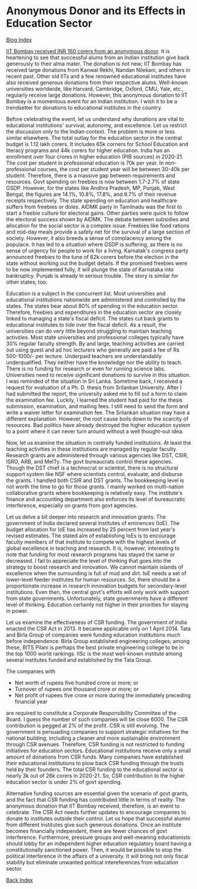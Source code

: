 # Anonymous Donor and its Effects in Education Sector

[Blog Index](../index.md)

[IIT Bombay received INR 160 corers from an anonymous donor](https://timesofindia.indiatimes.com/city/mumbai/iit-bombay-gets-rs-160-crore-from-anonymous-donor/articleshow/103035390.cms?from=mdr).
It is heartening to see that successful alums from an Indian institution give back generously to their alma mater. The
donation is not new; IIT Bombay has received large donations from Kanwal Rekhi, Nandan Nilekani, and others in 
recent past. Other old IITs and a few renowned educational institutes have also received generous donations from their 
respective alums. Well-known universities worldwide, like Harvard, Cambridge, Oxford, CMU, Yale,
etc., regularly receive large donations. However, this anonymous donation to IIT Bombay is a momentous event for
an Indian institution. I wish it to be a trendsetter for donations to educational institutes in the country. 

Before celebrating the event, let us understand why donations are vital to educational institutions' survival, autonomy, and 
excellence. Let us restrict the discussion only to the Indian context. The problem is more or less similar elsewhere.
The total outlay for the education sector in the central budget is 1.12 lakh corers. It includes 65k corners for School Education
and literacy programs and 44k corers for higher education. India has an enrollment over four crores in higher education 
(PIB sources) in 2020-21. The cost per student in professional education is 70k per year. In non-professional courses, 
the cost per student year will be between 30-40k per student. Therefore, there is a massive gap between requirements and 
resources. Govt spending on freebies is now between 1.7-2.7% of state GSDP. However, for the states like Andhra Pradesh, MP, 
Punjab, West Bengal, the figures are 14.1%, 10.8%, 17.8%, and 9.7% of their revenue receipts respectively. The state spending
on education and healthcare suffers from freebies or doles. AIDMK party in Tamilnadu was the first to start a freebie 
culture for electoral gains. Other parties were quick to follow the electoral success shown by AIDMK. The debate between
subsidies and allocation for the social sector is a complex issue. Freebies like food rations and mid-day meals provide a safety
net for the survival of a large section of society. However, it also breeds a sense of complacency among the populace. It has 
led to a situation where GSDP is suffering, as there is no sense of urgency for people to work for a living. Karnatak's 
congress party announced freebies to the tune of 62k corers before the election in the state without working out the budget 
details. If the promised freebies were to be now implemented fully, it will plunge the state of Karnataka into bankruptcy. Punjab 
is already in serious trouble. The story is similar for other states, too. 

Education is a subject in the concurrent list. Most universities and educational institutions nationwide 
are administered and controlled by the states. The states bear about 80% of spending in the education sector. 
Therefore, freebies and expenditures in the education sector are closely linked to managing a state's fiscal deficit. The 
states cut back grants to educational institutes to tide over the fiscal deficit. As a result, the universities can do 
very little beyond struggling to maintain teaching activities. Most state universities and professional colleges typically 
have 30% regular faculty strength. By and large, teaching activities are carried out using guest and ad hoc
lecturers who generally are paid a fee of Rs 500-1000/- per lecture. Underpaid teachers are understandably underqualified.
They neither have the knowledge nor the ability to teach. There is no funding for research or even for running science labs.
Universities need to receive significant donations to survive in this situation. I was reminded of the situation
in Sri Lanka. Sometime back, I received a request for evaluation of a Ph. D. thesis from Srilankan University. After I 
had submitted the report, the university asked me to fill out a form to claim the examination fee. Luckily, I learned the student
had paid for the thesis submission, examination, and mailing fees. I still need to send the form and write
a waiver letter for examination fee. The Srilankan situation may have a different explanation. However, the root cause boils
down to the scarcity of resources. Bad politics have already destroyed the higher education system to a point where it can
never turn around without a well thought-out idea. 

Now, let us examine the situation in centrally funded institutions. At least the teaching activities in these institutions 
are managed by regular faculty. Research grants are administered through various agencies like DST, CSIR, ISRO, ARB, and MeITy. The 
govt bureaucrats control these agencies. Though the DST chief is a technocrat or scientist, there is no structural support
system like NSF where scientists control, evaluate, and disburse the grants. I handled both CSIR and DST grants. The bookkeeping 
level is not worth the time to go for those grants. I mainly worked on multi-nation collaborative grants where bookkeeping is 
relatively easy. The institute's finance and accounting department also enforces its level of bureaucratic interference, 
especially on grants from govt agencies. 

Let us delve a bit deeper into research and innovation grants. The government of India declared several institutes of eminences (IoE).
The budget allocation for IoE has increased by 25 percent from last year's revised estimates. The stated aim of
establishing IoEs is to encourage faculty members of that institute to compete with the highest levels of global excellence 
in teaching and research. It is, however, interesting to note that funding for most research programs has stayed the same or 
decreased. I fail to appreciate the level of thinking that goes into the strategy to boost research and innovation.
We cannot maintain islands of excellence when the surrounding is full of mud and dirt. IoE needs a set of lower-level feeder 
institutes for human resources. So, there should be a proportionate increase in research innovation budgets for secondary-level 
institutions. Even then, the central govt's efforts will only work with support from state governments. Unfortunately, state
governments have a different level of thinking. Education certainly not higher in their priorities for staying in power. 

Let us examine the effectiveness of CSR funding. The government of India enacted the CSR Act in 2013.
It became applicable only on 1 April 2014. Tata and Birla Group of companies were funding education institutions much 
before independence. Birla Group established engineering colleges; among these, BITS Pilani is perhaps the best private 
engineering college to be in the top 1000 world rankings. IISc is the most well-known institute among several institutes 
funded and established by the Tata Group. 

The companies with 

- Net worth of rupees five hundred crore or more; or
- Turnover of rupees one thousand crore or more; or
- Net profit of rupees five crore or more during the immediately preceding financial year
  
are required to constitute a Corporate Responsibility Committee of the Board. I guess the number of such companies will be
close 6000. The CSR contribution is pegged at 2% of the profit. CSR is still evolving. The government is persuading 
companies to support strategic initiatives for the national building, including a cleaner and more sustainable environment through CSR
avenues. Therefore, CSR funding is not restricted to funding initiatives for education sectors. Educational institutions receive
only a small amount of donations from CSR funds. Many companies have established their educational institutions to
plow back CSR funding through the trusts held by their founders. The total CSR funding to the educational sector is nearly 3k out 
of 26k corers in 2020-21. So, CSR contribution to the higher education sector is under 2% of govt spending.  

Alternative funding sources are essential given the scenario of govt grants, and the fact that CSR funding has contributed little
in terms of reality. The anonymous donation that IIT Bombay received, therefore, is an event to celebrate. The CSR Act needs 
further updates to encourage companies to donate to institutes outside their control. 
Let us hope that successful alumni from different institutes give such generous donations. Once
an institute becomes financially independent, there are fewer chances of govt interference. Furthermore, pressure groups and
well-meaning educationists should lobby for an independent higher education regulatory board having a constitutionally
sanctioned power. Then, it would be possible to stop the political interference in the affairs of a university. It will
bring not only fiscal stability but eliminate unwanted political intereferences from education sector.

[Back Index](../index.md)
